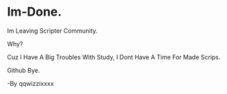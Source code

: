 # Im-Done.
Im Leaving Scripter Community.

Why?

Cuz I Have A Big Troubles With Study, I Dont Have A Time For Made Scrips.

Github Bye.

-By qqwizzixxxx
